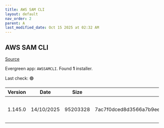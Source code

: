 ```yaml
---
title: AWS SAM CLI
layout: default
nav_order: 2
parent: A
last_modified_date: Oct 15 2025 at 02:32 AM
---
```


## AWS SAM CLI

[Source](https://github.com/aws/aws-sam-cli/)

Evergreen app: `AWSSAMCLI`. Found **1** installer.

Last check: 🟢

| Version | Date       | Size     | Sha256                                                           | Architecture | InstallerType | Type | URI                                                                                                                                                                          |
| ------- | ---------- | -------- | ---------------------------------------------------------------- | ------------ | ------------- | ---- | ---------------------------------------------------------------------------------------------------------------------------------------------------------------------------- |
| 1.145.0 | 14/10/2025 | 95203328 | 7ac7f0dced8d3566a7b9ee5fb7f15a51301e0004edc3cc5ecf5ea4d4a1c1fd4d | x86          | Default       | msi  | [https://github.com/aws/aws-sam-cli/releases/download/v1.145.0/AWS_SAM_CLI_64_PY3.msi](https://github.com/aws/aws-sam-cli/releases/download/v1.145.0/AWS_SAM_CLI_64_PY3.msi) |
